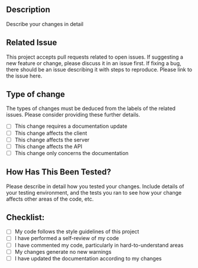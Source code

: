 ## Description

Describe your changes in detail

## Related Issue

This project accepts pull requests related to open issues. If suggesting a new feature or change, please discuss it in an issue first.
If fixing a bug, there should be an issue describing it with steps to reproduce.
Please link to the issue here.

## Type of change
The types of changes must be deduced from the labels of the related issues. Please consider providing these further details.

- [ ] This change requires a documentation update
- [ ] This change affects the client
- [ ] This change affects the server
- [ ] This change affects the API
- [ ] This change only concerns the documentation

## How Has This Been Tested?

Please describe in detail how you tested your changes. Include details of your testing environment, and the tests you ran to see how your change affects other areas of the code, etc.

## Checklist:

- [ ] My code follows the style guidelines of this project
- [ ] I have performed a self-review of my code
- [ ] I have commented my code, particularly in hard-to-understand areas
- [ ] My changes generate no new warnings
- [ ] I have updated the documentation according to my changes

<!--- To add when we set tests-->
<!-- 
- [ ] I have added tests that prove my fix is effective or that my feature works
- [ ] New and existing unit tests pass locally with my changes
-- >
